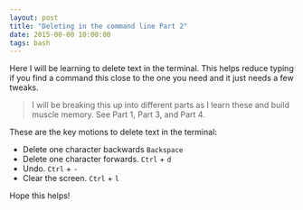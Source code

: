 ```yaml
---
layout: post
title: "Deleting in the command line Part 2"
date: 2015-00-00 10:00:00
tags: bash
---
```


Here I will be learning to delete text in the terminal. This helps reduce typing if you find a command this close to the one you need and it just needs a few tweaks.

<!--more-->

> I will be breaking this up into different parts as I learn these and build muscle memory. See Part 1, Part 3, and Part 4.

These are the key motions to delete text in the terminal:
* Delete one character backwards ```Backspace```
* Delete one character forwards. ```Ctrl``` + ```d```
* Undo. ```Ctrl``` + ```-```
* Clear the screen. ```Ctrl``` + ```l```

Hope this helps!

